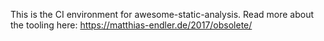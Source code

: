 This is the CI environment for awesome-static-analysis.
Read more about the tooling here: https://matthias-endler.de/2017/obsolete/